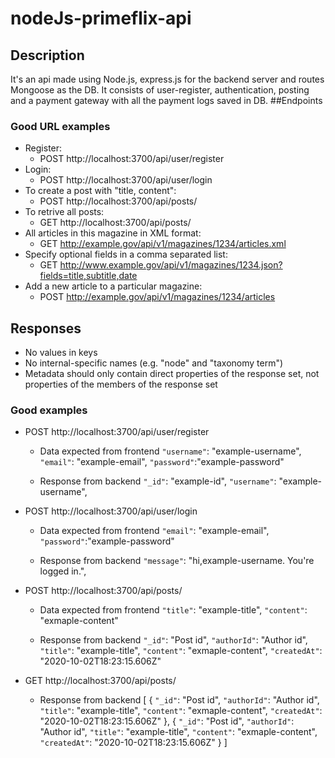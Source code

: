# nodeJs-primeflix-api

## Description
It's an api made using Node.js, express.js for the backend server and routes Mongoose as the DB.
It consists of user-register, authentication, posting and a payment gateway with all the payment logs saved in DB.
##Endpoints
### Good URL examples
* Register:
    * POST http://localhost:3700/api/user/register
* Login:
    * POST http://localhost:3700/api/user/login
* To create a post with "title, content":
    * POST http://localhost:3700/api/posts/
* To retrive all posts:
    * GET http://localhost:3700/api/posts/
* All articles in this magazine in XML format:
    * GET http://example.gov/api/v1/magazines/1234/articles.xml
* Specify optional fields in a comma separated list:
    * GET http://www.example.gov/api/v1/magazines/1234.json?fields=title,subtitle,date
* Add a new article to a particular magazine:
    * POST http://example.gov/api/v1/magazines/1234/articles



## Responses

* No values in keys
* No internal-specific names (e.g. "node" and "taxonomy term")
* Metadata should only contain direct properties of the response set, not properties of the members of the response set

### Good examples

* POST http://localhost:3700/api/user/register
    - Data expected from frontend
    `"username"`: "example-username",
    `"email"`: "example-email",
    `"password"`:"example-password"

    - Response from backend
    `"_id"`: "example-id",
    `"username"`: "example-username",


* POST http://localhost:3700/api/user/login
    - Data expected from frontend
    `"email"`: "example-email",
    `"password"`:"example-password"

    - Response from backend
    `"message"`: "hi,example-username. You're logged in.",

 * POST http://localhost:3700/api/posts/
    - Data expected from frontend
    `"title"`: "example-title",
    `"content"`: "exmaple-content"

    - Response from backend
    `"_id"`: "Post id",
    `"authorId"`: "Author id",
    `"title"`: "example-title",
    `"content"`: "exmaple-content",
    `"createdAt"`: "2020-10-02T18:23:15.606Z"

 * GET http://localhost:3700/api/posts/
    - Response from backend
    [
        {
        `"_id"`: "Post id",
            `"authorId"`: "Author id",
            `"title"`: "example-title",
            `"content"`: "exmaple-content",
            `"createdAt"`: "2020-10-02T18:23:15.606Z"
        },
        {
        `"_id"`: "Post id",
            `"authorId"`: "Author id",
            `"title"`: "example-title",
            `"content"`: "exmaple-content",
            `"createdAt"`: "2020-10-02T18:23:15.606Z"
        }
    ]
